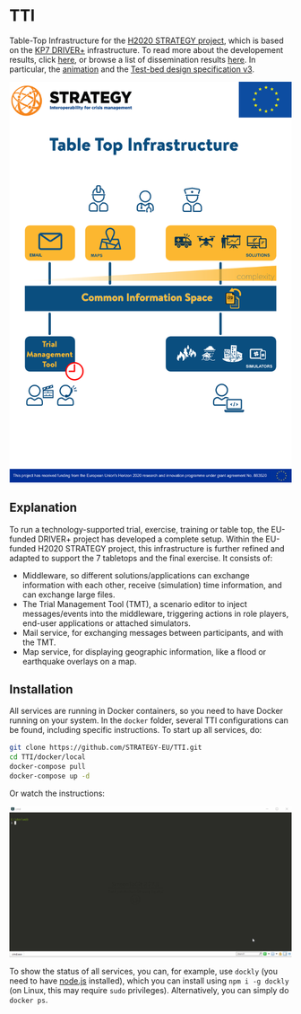 # TTI

Table-Top Infrastructure for the [H2020 STRATEGY project](https://strategy-project.eu/), which is based on the [KP7 DRIVER+](https://www.driver-project.eu) infrastructure. To read more about the developement results, click [here](https://github.com/DRIVER-EU), or browse a list of dissemination results [here](https://github.com/DRIVER-EU/dissemination). In particular, the [animation](https://github.com/DRIVER-EU/dissemination/blob/master/animations/20190929_Animatie%20Driver_BASIC%20SUBS_Elke%20Uijtewaal_DEF.mp4) and the [Test-bed design specification v3](https://github.com/DRIVER-EU/dissemination/blob/master/specifications/DRIVER%2B_D923.23_Reference%20implementation%20v3%20-%20Final%20release%20of%20the%20test-bed%20reference%20implementation.pdf).

![TTI](https://github.com/STRATEGY-EU/TTI/blob/main/img/table-top-infrastructure.png)

## Explanation

To run a technology-supported trial, exercise, training or table top, the EU-funded DRIVER+ project has developed a complete setup. Within the EU-funded H2020 STRATEGY project, this infrastructure is further refined and adapted to support the 7 tabletops and the final exercise. It consists of:

- Middleware, so different solutions/applications can exchange information with each other, receive (simulation) time information, and can exchange large files.
- The Trial Management Tool (TMT), a scenario editor to inject messages/events into the middleware, triggering actions in role players, end-user applications or attached simulators.
- Mail service, for exchanging messages between participants, and with the TMT.
- Map service, for displaying geographic information, like a flood or earthquake overlays on a map.

## Installation

All services are running in Docker containers, so you need to have Docker running on your system. In the `docker` folder, several TTI configurations can be found, including specific instructions. To start up all services, do:

```bash
git clone https://github.com/STRATEGY-EU/TTI.git
cd TTI/docker/local
docker-compose pull
docker-compose up -d
```

Or watch the instructions:

![Running the TTI](img/docker.gif)

To show the status of all services, you can, for example, use `dockly` (you need to have [node.js](https://nodejs.org) installed), which you can install using `npm i -g dockly` (on Linux, this may require `sudo` privileges). Alternatively, you can simply do `docker ps`.
